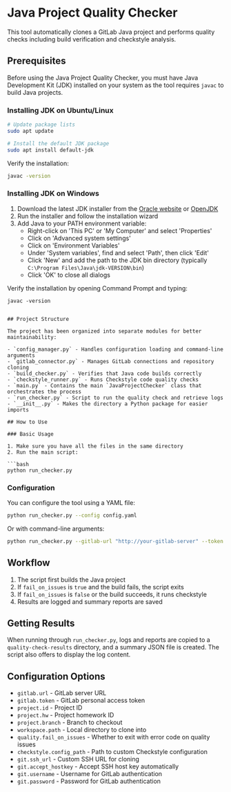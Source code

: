 # Java Project Quality Checker

This tool automatically clones a GitLab Java project and performs quality checks including build verification and checkstyle analysis.

## Prerequisites

Before using the Java Project Quality Checker, you must have Java Development Kit (JDK) installed on your system as the tool requires `javac` to build Java projects.

### Installing JDK on Ubuntu/Linux

```bash
# Update package lists
sudo apt update

# Install the default JDK package
sudo apt install default-jdk
```

Verify the installation:
```bash
javac -version
```

### Installing JDK on Windows

1. Download the latest JDK installer from the [Oracle website](https://www.oracle.com/java/technologies/downloads/) or [OpenJDK](https://adoptium.net/)
2. Run the installer and follow the installation wizard
3. Add Java to your PATH environment variable:
   - Right-click on 'This PC' or 'My Computer' and select 'Properties'
   - Click on 'Advanced system settings'
   - Click on 'Environment Variables'
   - Under 'System variables', find and select 'Path', then click 'Edit'
   - Click 'New' and add the path to the JDK bin directory (typically `C:\Program Files\Java\jdk-VERSION\bin`)
   - Click 'OK' to close all dialogs

Verify the installation by opening Command Prompt and typing:
```
javac -version


## Project Structure

The project has been organized into separate modules for better maintainability:

- `config_manager.py` - Handles configuration loading and command-line arguments
- `gitlab_connector.py` - Manages GitLab connections and repository cloning
- `build_checker.py` - Verifies that Java code builds correctly
- `checkstyle_runner.py` - Runs Checkstyle code quality checks
- `main.py` - Contains the main `JavaProjectChecker` class that orchestrates the process
- `run_checker.py` - Script to run the quality check and retrieve logs
- `__init__.py` - Makes the directory a Python package for easier imports

## How to Use

### Basic Usage

1. Make sure you have all the files in the same directory
2. Run the main script:

```bash
python run_checker.py
```

### Configuration

You can configure the tool using a YAML file:

```bash
python run_checker.py --config config.yaml
```

Or with command-line arguments:

```bash
python run_checker.py --gitlab-url "http://your-gitlab-server" --token "your-token" --project-id "your-project" --project-hw "HW3"
```

## Workflow

1. The script first builds the Java project
2. If `fail_on_issues` is `true` and the build fails, the script exits
3. If `fail_on_issues` is `false` or the build succeeds, it runs checkstyle
4. Results are logged and summary reports are saved

## Getting Results

When running through `run_checker.py`, logs and reports are copied to a `quality-check-results` directory, and a summary JSON file is created. The script also offers to display the log content.

## Configuration Options

- `gitlab.url` - GitLab server URL
- `gitlab.token` - GitLab personal access token
- `project.id` - Project ID
- `project.hw` - Project homework ID
- `project.branch` - Branch to checkout
- `workspace.path` - Local directory to clone into
- `quality.fail_on_issues` - Whether to exit with error code on quality issues
- `checkstyle.config_path` - Path to custom Checkstyle configuration
- `git.ssh_url` - Custom SSH URL for cloning
- `git.accept_hostkey` - Accept SSH host key automatically
- `git.username` - Username for GitLab authentication
- `git.password` - Password for GitLab authentication